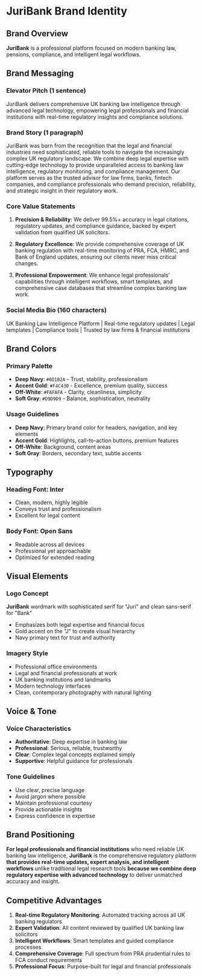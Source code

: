 # JuriBank Brand Identity

## Brand Overview

**JuriBank** is a professional platform focused on modern banking law, pensions, compliance, and intelligent legal workflows.

## Brand Messaging

### Elevator Pitch (1 sentence)
JuriBank delivers comprehensive UK banking law intelligence through advanced legal technology, empowering legal professionals and financial institutions with real-time regulatory insights and compliance solutions.

### Brand Story (1 paragraph)
JuriBank was born from the recognition that the legal and financial industries need sophisticated, reliable tools to navigate the increasingly complex UK regulatory landscape. We combine deep legal expertise with cutting-edge technology to provide unparalleled access to banking law intelligence, regulatory monitoring, and compliance management. Our platform serves as the trusted advisor for law firms, banks, fintech companies, and compliance professionals who demand precision, reliability, and strategic insight in their regulatory work.

### Core Value Statements

1. **Precision & Reliability**: We deliver 99.5%+ accuracy in legal citations, regulatory updates, and compliance guidance, backed by expert validation from qualified UK solicitors.

2. **Regulatory Excellence**: We provide comprehensive coverage of UK banking regulation with real-time monitoring of PRA, FCA, HMRC, and Bank of England updates, ensuring our clients never miss critical changes.

3. **Professional Empowerment**: We enhance legal professionals' capabilities through intelligent workflows, smart templates, and comprehensive case databases that streamline complex banking law work.

### Social Media Bio (160 characters)
UK Banking Law Intelligence Platform | Real-time regulatory updates | Legal templates | Compliance tools | Trusted by law firms & financial institutions

## Brand Colors

### Primary Palette
- **Deep Navy**: `#0D1B2A` - Trust, stability, professionalism
- **Accent Gold**: `#F4C430` - Excellence, premium quality, success
- **Off-White**: `#FAFAFA` - Clarity, cleanliness, simplicity
- **Soft Gray**: `#D9D9D9` - Balance, sophistication, neutrality

### Usage Guidelines
- **Deep Navy**: Primary brand color for headers, navigation, and key elements
- **Accent Gold**: Highlights, call-to-action buttons, premium features
- **Off-White**: Background, content areas
- **Soft Gray**: Borders, secondary text, subtle accents

## Typography

### Heading Font: **Inter**
- Clean, modern, highly legible
- Conveys trust and professionalism
- Excellent for legal content

### Body Font: **Open Sans**
- Readable across all devices
- Professional yet approachable
- Optimized for extended reading

## Visual Elements

### Logo Concept
**JuriBank** wordmark with sophisticated serif for "Juri" and clean sans-serif for "Bank"
- Emphasizes both legal expertise and financial focus
- Gold accent on the "J" to create visual hierarchy
- Navy primary text for trust and authority

### Imagery Style
- Professional office environments
- Legal and financial professionals at work
- UK banking institutions and landmarks
- Modern technology interfaces
- Clean, contemporary photography with natural lighting

## Voice & Tone

### Voice Characteristics
- **Authoritative**: Deep expertise in banking law
- **Professional**: Serious, reliable, trustworthy
- **Clear**: Complex legal concepts explained simply
- **Supportive**: Helpful guidance for professionals

### Tone Guidelines
- Use clear, precise language
- Avoid jargon where possible
- Maintain professional courtesy
- Provide actionable insights
- Express confidence in expertise

## Brand Positioning

**For legal professionals and financial institutions** who need reliable UK banking law intelligence, **JuriBank** is the comprehensive regulatory platform **that provides real-time updates, expert analysis, and intelligent workflows** unlike traditional legal research tools **because we combine deep regulatory expertise with advanced technology** to deliver unmatched accuracy and insight.

## Competitive Advantages

1. **Real-time Regulatory Monitoring**: Automated tracking across all UK banking regulators
2. **Expert Validation**: All content reviewed by qualified UK banking law solicitors  
3. **Intelligent Workflows**: Smart templates and guided compliance processes
4. **Comprehensive Coverage**: Full spectrum from PRA prudential rules to FCA conduct requirements
5. **Professional Focus**: Purpose-built for legal and financial professionals
